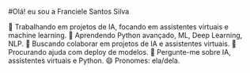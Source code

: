 #Olá! eu sou a Franciele Santos Silva

🔭 Trabalhando em projetos de IA, focando em assistentes virtuais e machine learning.
🌱 Aprendendo Python avançado, ML, Deep Learning, NLP.
👯 Buscando colaborar em projetos de IA e assistentes virtuais.
🤔 Procurando ajuda com deploy de modelos.
💬 Pergunte-me sobre IA, assistentes virtuais e Python.
😄 Pronomes: ela/dela.
